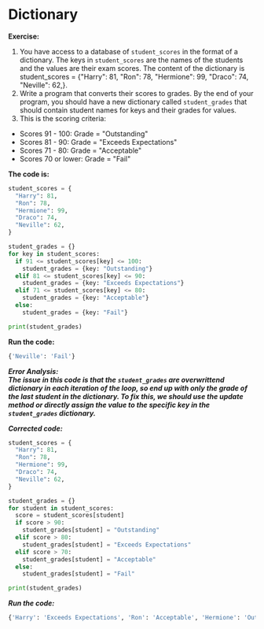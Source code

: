 # Dictionary

**Exercise:**  
1. You have access to a database of `student_scores` in the format of a dictionary. The keys in `student_scores` are the names of the students and the values are their exam scores. The content of the dictionary is student_scores = {"Harry": 81, "Ron": 78, "Hermione": 99, "Draco": 74, "Neville": 62,}.
2. Write a program that converts their scores to grades. By the end of your program, you should have a new dictionary called `student_grades` that should contain student names for keys and their grades for values.
3. This is the scoring criteria:
  - Scores 91 - 100: Grade = "Outstanding"
  - Scores 81 - 90: Grade = "Exceeds Expectations"
  - Scores 71 - 80: Grade = "Acceptable"
  - Scores 70 or lower: Grade = "Fail"

**The code is:**
```py
student_scores = {
  "Harry": 81,
  "Ron": 78,
  "Hermione": 99, 
  "Draco": 74,
  "Neville": 62,
}

student_grades = {}
for key in student_scores:
  if 91 <= student_scores[key] <= 100:
    student_grades = {key: "Outstanding"}
  elif 81 <= student_scores[key] <= 90:
    student_grades = {key: "Exceeds Expectations"}
  elif 71 <= student_scores[key] <= 80:
    student_grades = {key: "Acceptable"}
  else:
    student_grades = {key: "Fail"}

print(student_grades)
```

**Run the code:**
```py
{'Neville': 'Fail'}
```

_**Error Analysis:**_  
_**The issue in this code is that the `student_grades` are overwrittend dictionary in each iteration of the loop, so end up with only the grade of the last student in the dictionary. To fix this, we should use the update method or directly assign the value to the specific key in the `student_grades` dictionary.**_

_**Corrected code:**_
```py
student_scores = {
  "Harry": 81,
  "Ron": 78,
  "Hermione": 99, 
  "Draco": 74,
  "Neville": 62,
}

student_grades = {}
for student in student_scores:
  score = student_scores[student]
  if score > 90:
    student_grades[student] = "Outstanding"
  elif score > 80:
    student_grades[student] = "Exceeds Expectations"
  elif score > 70:
    student_grades[student] = "Acceptable"
  else:
    student_grades[student] = "Fail"

print(student_grades)
```

_**Run the code:**_
```py
{'Harry': 'Exceeds Expectations', 'Ron': 'Acceptable', 'Hermione': 'Outstanding', 'Draco': 'Acceptable', 'Neville': 'Fail'}
```






